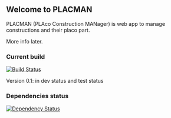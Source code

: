 ## Welcome to PLACMAN

PLACMAN (PLAco Construction MANager) is web app to manage constructions and their placo part.

More info later.

### Current build

[![Build Status](https://secure.travis-ci.org/windu02/placman.png?branch=master)](https://travis-ci.org/windu02/placman)

Version 0.1: in dev status and test status

### Dependencies status

[![Dependency Status](https://gemnasium.com/windu02/placman.png)](https://gemnasium.com/windu02/placman)